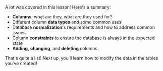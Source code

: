 A lot was covered in this lesson! Here's a summary:

* **Columns**: what are they, what are they used for?
* Different column **data types** and some common uses
* Database **normalization**'s requirements and how to address common issues
* Column **constraints** to ensure the database is always in the expected state
* **Adding**, **changing**, and **deleting** columns

That's quite a list! Next up, you'll learn how to modify the data in the tables you’ve created!